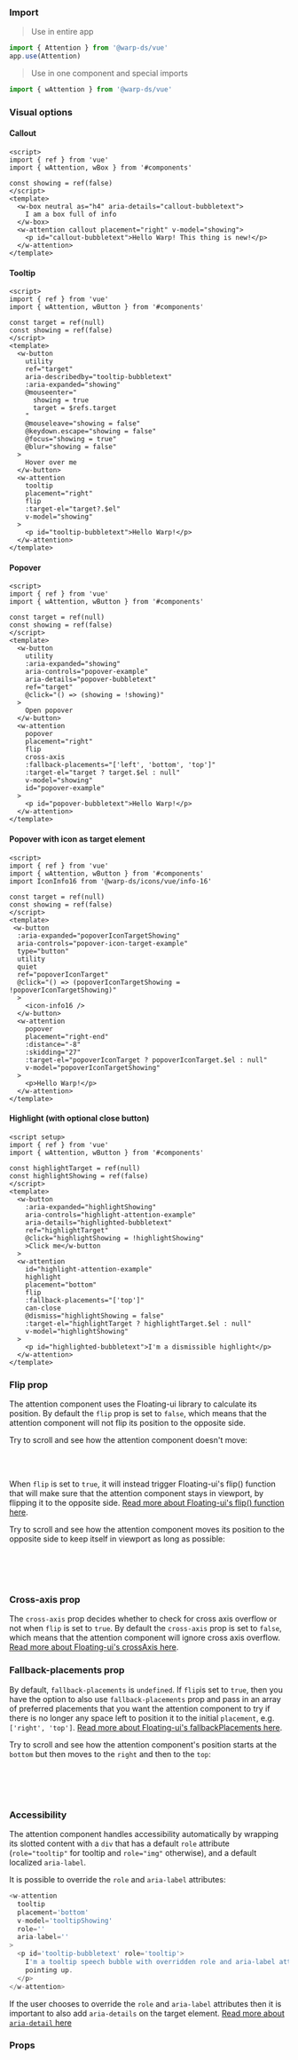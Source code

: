 ### Import

> Use in entire app

```js
import { Attention } from '@warp-ds/vue'
app.use(Attention)
```

> Use in one component and special imports

```js
import { wAttention } from '@warp-ds/vue'
```

### Visual options

#### Callout

```vue
<script>
import { ref } from 'vue'
import { wAttention, wBox } from '#components'

const showing = ref(false)
</script>
<template>
  <w-box neutral as="h4" aria-details="callout-bubbletext">
    I am a box full of info
  </w-box>
  <w-attention callout placement="right" v-model="showing">
    <p id="callout-bubbletext">Hello Warp! This thing is new!</p>
  </w-attention>
</template>
```

#### Tooltip

```vue
<script>
import { ref } from 'vue'
import { wAttention, wButton } from '#components'

const target = ref(null)
const showing = ref(false)
</script>
<template>
  <w-button
    utility
    ref="target"
    aria-describedby="tooltip-bubbletext"
    :aria-expanded="showing"
    @mouseenter="
      showing = true
      target = $refs.target
    "
    @mouseleave="showing = false"
    @keydown.escape="showing = false"
    @focus="showing = true"
    @blur="showing = false"
  >
    Hover over me
  </w-button>
  <w-attention
    tooltip
    placement="right"
    flip
    :target-el="target?.$el"
    v-model="showing"
  >
    <p id="tooltip-bubbletext">Hello Warp!</p>
  </w-attention>
</template>
```

#### Popover

```vue
<script>
import { ref } from 'vue'
import { wAttention, wButton } from '#components'

const target = ref(null)
const showing = ref(false)
</script>
<template>
  <w-button
    utility
    :aria-expanded="showing"
    aria-controls="popover-example"
    aria-details="popover-bubbletext"
    ref="target"
    @click="() => (showing = !showing)"
  >
    Open popover
  </w-button>
  <w-attention
    popover
    placement="right"
    flip
    cross-axis
    :fallback-placements="['left', 'bottom', 'top']"
    :target-el="target ? target.$el : null"
    v-model="showing"
    id="popover-example"
  >
    <p id="popover-bubbletext">Hello Warp!</p>
  </w-attention>
</template>
```

#### Popover with icon as target element

```vue
<script>
import { ref } from 'vue'
import { wAttention, wButton } from '#components'
import IconInfo16 from '@warp-ds/icons/vue/info-16'

const target = ref(null)
const showing = ref(false)
</script>
<template>
 <w-button
  :aria-expanded="popoverIconTargetShowing"
  aria-controls="popover-icon-target-example"
  type="button"
  utility
  quiet
  ref="popoverIconTarget"
  @click="() => (popoverIconTargetShowing = !popoverIconTargetShowing)"
  >
    <icon-info16 />
  </w-button>
  <w-attention
    popover
    placement="right-end"
    :distance="-8"
    :skidding="27"
    :target-el="popoverIconTarget ? popoverIconTarget.$el : null"
    v-model="popoverIconTargetShowing"
  >
    <p>Hello Warp!</p>
  </w-attention>
</template>
```

#### Highlight (with optional close button)

```vue
<script setup>
import { ref } from 'vue'
import { wAttention, wButton } from '#components'

const highlightTarget = ref(null)
const highlightShowing = ref(false)
</script>
<template>
  <w-button
    :aria-expanded="highlightShowing"
    aria-controls="highlight-attention-example"
    aria-details="highlighted-bubbletext"
    ref="highlightTarget"
    @click="highlightShowing = !highlightShowing"
    >Click me</w-button
  >
  <w-attention
    id="highlight-attention-example"
    highlight
    placement="bottom"
    flip
    :fallback-placements="['top']"
    can-close
    @dismiss="highlightShowing = false"
    :target-el="highlightTarget ? highlightTarget.$el : null"
    v-model="highlightShowing"
  >
    <p id="highlighted-bubbletext">I'm a dismissible highlight</p>
  </w-attention>
</template>
```
### Flip prop
The attention component uses the Floating-ui library to calculate its position. By default the `flip` prop is set to `false`, which means that the attention component will not flip its position to the opposite side.

Try to scroll and see how the attention component doesn't move:

<attention-static-example />
<br>
<br>

When `flip` is set to `true`, it will instead trigger Floating-ui's flip() function that will make sure that the attention component stays in viewport, by flipping it to the opposite side. <a target="_blank" href="https://floating-ui.com/docs/flip">Read more about Floating-ui's flip() function here</a>.

Try to scroll and see how the attention component moves its position to the opposite side to keep itself in viewport as long as possible:
<br>
<br>
<br>
<attention-flip-example />
<br>
<br>

### Cross-axis prop
The `cross-axis` prop decides whether to check for cross axis overflow or not when `flip` is set to `true`. By default the `cross-axis` prop is set to `false`, which means that the attention component will ignore cross axis overflow. <a target="_blank" href="https://floating-ui.com/docs/flip#crossaxis">Read more about Floating-ui's crossAxis here</a>.

### Fallback-placements prop
By default, `fallback-placements` is `undefined`. If `flip`is set to `true`, then you have the option to also use `fallback-placements` prop and pass in an array of preferred placements that you want the attention component to try if there is no longer any space left to position it to the initial `placement`, e.g. `['right', 'top']`. <a target="_blank" href="https://floating-ui.com/docs/flip#fallbackplacements">Read more about Floating-ui's fallbackPlacements here</a>.

Try to scroll and see how the attention component's position starts at the `bottom` but then moves to the `right` and then to the `top`: 
<br>
<br>
<br>
<attention-fallback-placements-example />
<br>
<br>

### Accessibility

The attention component handles accessibility automatically by wrapping its slotted content with a `div` that has a default `role` attribute (`role="tooltip"` for tooltip and `role="img"` otherwise), and a default localized `aria-label`.

It is possible to override the `role` and `aria-label` attributes:

```js
<w-attention
  tooltip
  placement='bottom'
  v-model='tooltipShowing'
  role=''
  aria-label=''
>
  <p id='tooltip-bubbletext' role='tooltip'>
    I'm a tooltip speech bubble with overridden role and aria-label attributes
    pointing up.
  </p>
</w-attention>
```

If the user chooses to override the `role` and `aria-label` attributes then it is important to also add `aria-details` on the target element. <a target="_blank" href="https://developer.mozilla.org/en-US/docs/Web/Accessibility/ARIA/Attributes/aria-details">Read more about `aria-detail` here</a>

### Props

<api-table type="vue" component="Attention" />
